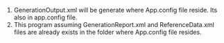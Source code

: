 1. GenerationOutput.xml will be generate where App.config file reside.
Its also in app.config file.
2. This program assuming GenerationReport.xml and ReferenceData.xml files are already exists in the folder where App.config file resides. 
